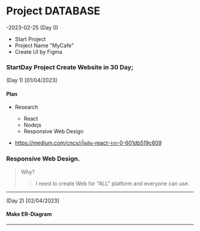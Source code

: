 # Project DATABASE

-2023-02-25 (Day 0)
- Start Project 
- Project Name "MyCafe"
- Create UI by Figma

### StartDay Project Create Website in 30 Day;

(Day 1) [01/04/2023]

#### Plan

* Research
	* React
	* Nodejs
	* Responsive Web Design

* https://medium.com/cncx/เริ่มต้น-react-จาก-0-601db519c609

### Responsive Web Design.
> Why?
> > I need to create Web for "ALL" platform and everyone can use.

---

(Day 2) [02/04/2023]

#### Make ER-Diagram

---
